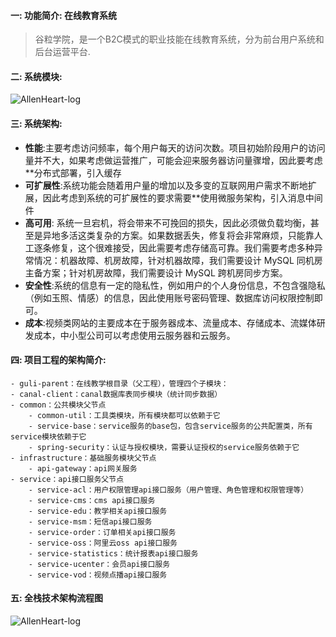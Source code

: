 #### 一: 功能简介: 在线教育系统

> 谷粒学院，是一个B2C模式的职业技能在线教育系统，分为前台用户系统和后台运营平台.

#### 二: 系统模块:

![AllenHeart-log](https://edu-2002.oss-cn-beijing.aliyuncs.com/2020/1bb0cd7a29b6b1bcf3c569e2441efcec.png)

#### 三: 系统架构:

- **性能**:主要考虑访问频率，每个用户每天的访问次数。项目初始阶段用户的访问量并不大，如果考虑做运营推广，可能会迎来服务器访问量骤增，因此要考虑**分布式部署，引入缓存
- **可扩展性**:系统功能会随着用户量的增加以及多变的互联网用户需求不断地扩展，因此考虑到系统的可扩展性的要求需要**使用微服务架构，引入消息中间件
- **高可用**: 系统一旦宕机，将会带来不可挽回的损失，因此必须做负载均衡，甚至是异地多活这类复杂的方案。如果数据丢失，修复将会非常麻烦，只能靠人工逐条修复，这个很难接受，因此需要考虑存储高可靠。我们需要考虑多种异常情况：机器故障、机房故障，针对机器故障，我们需要设计 MySQL 同机房主备方案；针对机房故障，我们需要设计 MySQL 跨机房同步方案。
- **安全性**:系统的信息有一定的隐私性，例如用户的个人身份信息，不包含强隐私（例如玉照、情感）的信息，因此使用账号密码管理、数据库访问权限控制即可。
- **成本**:视频类网站的主要成本在于服务器成本、流量成本、存储成本、流媒体研发成本，中小型公司可以考虑使用云服务器和云服务。

#### 四: 项目工程的架构简介:
```
- guli-parent：在线教学根目录（父工程），管理四个子模块：
- canal-client：canal数据库表同步模块（统计同步数据）
- common：公共模块父节点
    - common-util：工具类模块，所有模块都可以依赖于它
    - service-base：service服务的base包，包含service服务的公共配置类，所有service模块依赖于它
    - spring-security：认证与授权模块，需要认证授权的service服务依赖于它
- infrastructure：基础服务模块父节点
    - api-gateway：api网关服务
- service：api接口服务父节点
    - service-acl：用户权限管理api接口服务（用户管理、角色管理和权限管理等）
    - service-cms：cms api接口服务
    - service-edu：教学相关api接口服务
    - service-msm：短信api接口服务
    - service-order：订单相关api接口服务
    - service-oss：阿里云oss api接口服务
    - service-statistics：统计报表api接口服务
    - service-ucenter：会员api接口服务
    - service-vod：视频点播api接口服务
```


#### 五: 全栈技术架构流程图
![AllenHeart-log](https://edu-2002.oss-cn-beijing.aliyuncs.com/2020/7509966.png)
